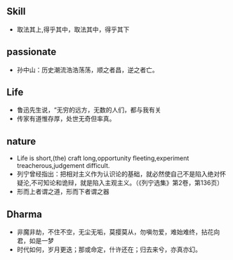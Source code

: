 ## Skill

- 取法其上,得乎其中，取法其中，得乎其下

## passionate 

- 孙中山：历史潮流浩浩荡荡，顺之者昌，逆之者亡。

## Life

- 鲁迅先生说，“无穷的远方，无数的人们，都与我有关
- 传家有道惟存厚，处世无奇但率真。


## nature

- Life is short,(the) craft long,opportunity fleeting,experiment treacherous,judgement difficult.
- 列宁曾经指出：把相对主义作为认识论的基础，就必然使自己不是陷入绝对怀疑沦,不可知论和诡辩，就是陷入主观主义。（《列宁选集》第2卷，第136页）
- 形而上者谓之道，形而下者谓之器

## Dharma 

- 非魔非劫，不住不空，无尘无垢，莫撄莫从，勿嗔勿爱，难始难终，拈花向君，如是一梦
- 时代如何，岁月更迭；那或命定，什许还在；归去来兮，亦真亦幻。
